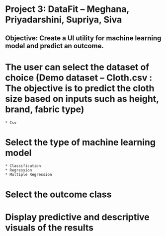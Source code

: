 # Project 3: DataFit – Meghana, Priyadarshini, Supriya, Siva
## Objective: Create a UI utility for machine learning model and predict an outcome. 

# The user can select the dataset of choice (Demo dataset – Cloth.csv : The objective is to predict the cloth size based on inputs such as height, brand, fabric type)
	* Csv 
# Select the type of machine learning model
    * Classification 
    * Regression
    * Multiple Regression
#	Select the outcome class 
#	Display predictive and descriptive visuals of the results 


